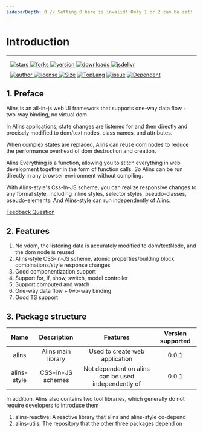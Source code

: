 ```yaml
---
sidebarDepth: 0 // Setting 0 here is invalid! Only 1 or 2 can be set!
---
```


# Introduction

--------------------

<div style="margin: 10px">
    <a href="https://www.github.com/alinsjs/alins/stargazers" target="_black">
        <img src="https://img.shields.io/github/stars/alinsjs/alins?logo=github" alt="stars" />
    </a>
    <a href="https://www.github.com/alinsjs/alins/network/members" target="_black">
        <img src="https://img.shields.io/github/forks/alinsjs/alins?logo=github" alt="forks" />
    </a>
    <a href="https://www.npmjs.com/package/alins" target="_black">
        <img src="https://img.shields.io/npm/v/alins?logo=npm" alt="version" />
    </a>
    <a href="https://www.npmjs.com/package/alins" target="_black">
        <img src="https://img.shields.io/npm/dm/alins?color=%23ffca28&logo=npm" alt="downloads" />
    </a>
    <a href="https://www.jsdelivr.com/package/npm/alins" target="_black">
        <img src="https://data.jsdelivr.com/v1/package/npm/alins/badge" alt="jsdelivr" />
    </a>
</div>

<div style="margin: 10px">
    <a href="https://github.com/theajack" target="_black">
        <img src="https://img.shields.io/badge/Author-%20theajack%20-7289da.svg?&logo=github" alt="author" />
    </a>
    <a href="https://www.github.com/alinsjs/alins/blob/master/LICENSE" target="_black">
        <img src="https://img.shields.io/github/license/alinsjs/alins?color=%232DCE89&logo=github" alt="license" />
    </a>
    <a href="https://cdn.jsdelivr.net/npm/alins"><img src="https://img.shields.io/bundlephobia/minzip/alins.svg" alt="Size"></a>
    <a href="https://github.com/alinsjs/alins/search?l=javascript"><img src="https://img.shields.io/github/languages/top/alinsjs/alins.svg" alt="TopLang"></a>
    <a href="https://github.com/alinsjs/alins/issues"><img src="https://img.shields.io/github/issues-closed/alinsjs/alins.svg" alt="issue"></a>
    <a href="https://www.github.com/alinsjs/alins"><img src="https://img.shields.io/librariesio/dependent-repos/npm/alins.svg" alt="Dependent"></a>
</div>

<!-- ### Samples

<code-btn type='text' text='Counter' url='@count'/> | 
<code-btn type='text' text='Components & Model' url='@model'/> |
<code-btn type='text' text='Todo List' url='@todo-list'/> |
<code-btn type='text' text='CSS-In-JS' url='@style'/> -->

## 1. Preface

Alins is an all-in-js web UI framework that supports one-way data flow + two-way binding, no virtual dom

In Alins applications, state changes are listened for and then directly and precisely modified to dom/text nodes, class names, and attributes.

When complex states are replaced, Alins can reuse dom nodes to reduce the performance overhead of dom destruction and creation.

Alins Everything is a function, allowing you to stitch everything in web development together in the form of function calls. So Alins can be run directly in any browser environment without compiling.

With Alins-style's Css-In-JS scheme, you can realize responsive changes to any formal style, including inline styles, selector styles, pseudo-classes, pseudo-elements. And Alins-style can run independently of Alins.

[Feedback Question](https://github.com/alins/issues/new) 

## 2. Features

1. No vdom, the listening data is accurately modified to dom/textNode, and the dom node is reused
2. Alins-style CSS-in-JS scheme, atomic properties/building block combinations/style response changes
3. Good componentization support
4. Support for, if, show, switch, model controller
5. Support computed and watch
6. One-way data flow + two-way binding
7. Good TS support

## 3. Package structure

|     Name | Description |   Features | Version supported |
| :----------: | :------------------------------: | :--------------------: | :--------------------: |
|    alins    | Alins main library |  Used to create web application | 0.0.1 |
|    alins-style    | CSS-in-JS schemes |  Not dependent on alins can be used independently of | 0.0.1 |

In addition, Alins also contains two tool libraries, which generally do not require developers to introduce them

1. alins-reactive: A reactive library that alins and alins-style co-depend
2. alins-utils: The repository that the other three packages depend on

<div>
    <star></star>
</div>

